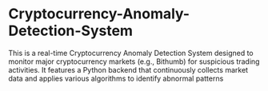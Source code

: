 # Cryptocurrency-Anomaly-Detection-System
This is a real-time Cryptocurrency Anomaly Detection System designed to monitor major cryptocurrency markets (e.g., Bithumb) for suspicious trading activities. It features a Python backend that continuously collects market data and applies various algorithms to identify abnormal patterns
